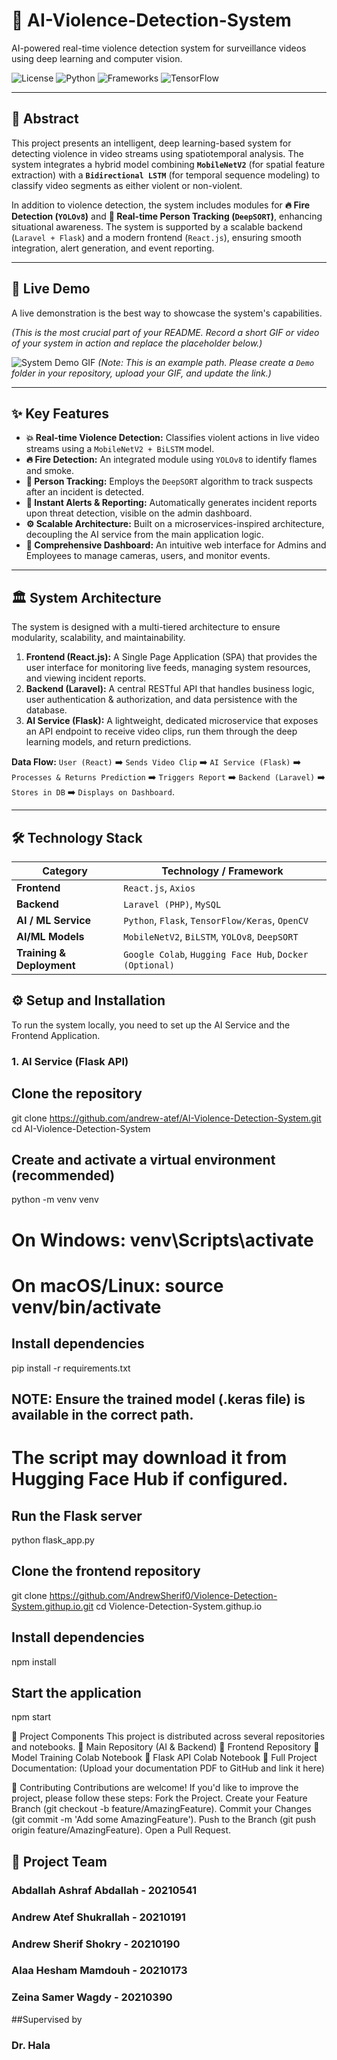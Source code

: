 # 🚀 AI-Violence-Detection-System

AI-powered real-time violence detection system for surveillance videos using deep learning and computer vision.


![License](https://img.shields.io/badge/License-MIT-blue)
![Python](https://img.shields.io/badge/Python-3.9+-yellow.svg)
![Frameworks](https://img.shields.io/badge/Frameworks-Flask%20%7C%20React%20%7C%20Laravel-green.svg)
![TensorFlow](https://img.shields.io/badge/TensorFlow-2.x-orange.svg)

---

## 📜 Abstract

This project presents an intelligent, deep learning-based system for detecting violence in video streams using spatiotemporal analysis. The system integrates a hybrid model combining **`MobileNetV2`** (for spatial feature extraction) with a **`Bidirectional LSTM`** (for temporal sequence modeling) to classify video segments as either violent or non-violent.

In addition to violence detection, the system includes modules for **🔥 Fire Detection (`YOLOv8`)** and **🧍 Real-time Person Tracking (`DeepSORT`)**, enhancing situational awareness. The system is supported by a scalable backend (`Laravel + Flask`) and a modern frontend (`React.js`), ensuring smooth integration, alert generation, and event reporting.

---

## 🎥 Live Demo

A live demonstration is the best way to showcase the system's capabilities.

_(This is the most crucial part of your README. Record a short GIF or video of your system in action and replace the placeholder below.)_

![System Demo GIF](https://github.com/andrew-atef/AI-Violence-Detection-System/blob/main/Demo/demo.gif)
_(Note: This is an example path. Please create a `Demo` folder in your repository, upload your GIF, and update the link.)_

---

## ✨ Key Features

- **💥 Real-time Violence Detection:** Classifies violent actions in live video streams using a `MobileNetV2 + BiLSTM` model.
- **🔥 Fire Detection:** An integrated module using `YOLOv8` to identify flames and smoke.
- **🧍 Person Tracking:** Employs the `DeepSORT` algorithm to track suspects after an incident is detected.
- **🚨 Instant Alerts & Reporting:** Automatically generates incident reports upon threat detection, visible on the admin dashboard.
- **⚙️ Scalable Architecture:** Built on a microservices-inspired architecture, decoupling the AI service from the main application logic.
- **👤 Comprehensive Dashboard:** An intuitive web interface for Admins and Employees to manage cameras, users, and monitor events.

---

## 🏛️ System Architecture

The system is designed with a multi-tiered architecture to ensure modularity, scalability, and maintainability.

1.  **Frontend (React.js):** A Single Page Application (SPA) that provides the user interface for monitoring live feeds, managing system resources, and viewing incident reports.
2.  **Backend (Laravel):** A central RESTful API that handles business logic, user authentication & authorization, and data persistence with the database.
3.  **AI Service (Flask):** A lightweight, dedicated microservice that exposes an API endpoint to receive video clips, run them through the deep learning models, and return predictions.

**Data Flow:**
`User (React)` ➡️ `Sends Video Clip` ➡️ `AI Service (Flask)` ➡️ `Processes & Returns Prediction` ➡️ `Triggers Report` ➡️ `Backend (Laravel)` ➡️ `Stores in DB` ➡️ `Displays on Dashboard`.

---

## 🛠️ Technology Stack

| Category                  | Technology / Framework                                  |
| ------------------------- | ------------------------------------------------------- |
| **Frontend**              | `React.js`, `Axios`                                     |
| **Backend**               | `Laravel (PHP)`, `MySQL`                                |
| **AI / ML Service**       | `Python`, `Flask`, `TensorFlow/Keras`, `OpenCV`         |
| **AI/ML Models**          | `MobileNetV2`, `BiLSTM`, `YOLOv8`, `DeepSORT`           |
| **Training & Deployment** | `Google Colab`, `Hugging Face Hub`, `Docker (Optional)` |



## ⚙️ Setup and Installation

To run the system locally, you need to set up the AI Service and the Frontend Application.

### 1. AI Service (Flask API)


## Clone the repository
git clone https://github.com/andrew-atef/AI-Violence-Detection-System.git
cd AI-Violence-Detection-System

## Create and activate a virtual environment (recommended)
python -m venv venv
# On Windows: venv\Scripts\activate
# On macOS/Linux: source venv/bin/activate

## Install dependencies
pip install -r requirements.txt

## NOTE: Ensure the trained model (.keras file) is available in the correct path.
# The script may download it from Hugging Face Hub if configured.

## Run the Flask server
python flask_app.py


## Clone the frontend repository
git clone https://github.com/AndrewSherif0/Violence-Detection-System.githup.io.git
cd Violence-Detection-System.githup.io

## Install dependencies
npm install

## Start the application
npm start


📁 Project Components
This project is distributed across several repositories and notebooks.
🔗 Main Repository (AI & Backend)
🔗 Frontend Repository
🔗 Model Training Colab Notebook
🔗 Flask API Colab Notebook
🔗 Full Project Documentation: (Upload your documentation PDF to GitHub and link it here)

🤝 Contributing
Contributions are welcome! If you'd like to improve the project, please follow these steps:
Fork the Project.
Create your Feature Branch (git checkout -b feature/AmazingFeature).
Commit your Changes (git commit -m 'Add some AmazingFeature').
Push to the Branch (git push origin feature/AmazingFeature).
Open a Pull Request.

## 👥 Project Team
### Abdallah Ashraf Abdallah - 20210541
### Andrew Atef Shukrallah - 20210191
### Andrew Sherif Shokry - 20210190
### Alaa Hesham Mamdouh - 20210173
### Zeina Samer Wagdy - 20210390
##Supervised by
### Dr. Hala
```
